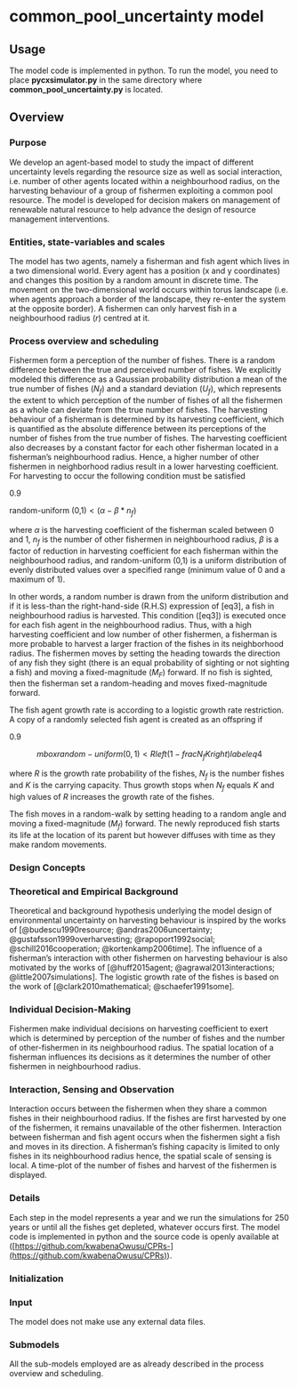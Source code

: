 # common_pool_uncertainty model

## Usage
The model code is implemented in python. To run the model, you need to place **pycxsimulator.py** in the same directory where **common_pool_uncertainty.py** is located.

**Overview** 
------------

### Purpose 

We develop an agent-based model to study the impact of different uncertainty levels regarding the resource size as well as social interaction, i.e. number of other agents located within a neighbourhood radius, on the harvesting behaviour of a group of fishermen exploiting a common pool resource. The model is developed for decision makers on management of renewable natural resource to help advance the design of resource management interventions.

### Entities, state-variables and scales 

The model has two agents, namely a fisherman and fish agent which lives in a two dimensional world. Every agent has a position (x and y coordinates) and changes this position by a random amount in discrete time. The movement on the two-dimensional world occurs within torus landscape (i.e. when agents approach a border of the landscape, they re-enter the system at the opposite border). A fishermen can only harvest fish in a neighbourhood radius ($r$) centred at it.

### Process overview and scheduling 

Fishermen form a perception of the number of fishes. There is a random difference between the true and perceived number of fishes. We explicitly modeled this difference as a Gaussian probability distribution a mean of the true number of fishes ($N_{f}$) and a standard deviation ($U_{f}$), which represents the extent to which perception of the number of fishes of all the fishermen as a whole can deviate from the true number of fishes. The harvesting behaviour of a fisherman is determined by its harvesting coefficient, which is quantified as the absolute difference between its perceptions of the number of fishes from the true number of fishes. The harvesting coefficient also decreases by a constant factor for each other fisherman located in a fisherman’s neighbourhood radius. Hence, a higher number of other fishermen in neighborhood radius result in a lower harvesting coefficient. For harvesting to occur the following condition must be satisfied

<span>0.9</span>

<span class="math">random-uniform (0,1) < (_α_ − _β_ * _n_<sub>_f_</sub>)</span>  

where <span class="math">_α_</span> is the harvesting coefficient of the fisherman scaled between 0 and 1, <span class="math">_n_<sub>_f_</sub></span> is the number of other fishermen in neighbourhood radius, <span class="math">_β_</span> is a factor of reduction in harvesting coefficient for each fisherman within the neighbourhood radius, and <span class="math">random-uniform (0,1)</span> is a uniform distribution of evenly distributed values over a specified range (minimum value of 0 and a maximum of 1).

In other words, a random number is drawn from the uniform distribution and if it is less-than the right-hand-side (R.H.S) expression of [eq3], a fish in neighbourhood radius is harvested. This condition ([eq3]) is executed once for each fish agent in the neighbourhood radius. Thus, with a high harvesting coefficient and low number of other fishermen, a fisherman is more probable to harvest a larger fraction of the fishes in its neighborhood radius. The fishermen moves by setting the heading towards the direction of any fish they sight (there is an equal probability of sighting or not sighting a fish) and moving a fixed-magnitude ($M_{F}$) forward. If no fish is sighted, then the fisherman set a random-heading and moves fixed-magnitude forward.

The fish agent growth rate is according to a logistic growth rate restriction. A copy of a randomly selected fish agent is created as an offspring if

<span>0.9</span>

$$mbox{ random-uniform (0,1)}  <  R left(1- frac{N_{f}}{K}right) label{eq4}$$

where $R$ is the growth rate probability of the fishes, $N_{f}$ is the number fishes and $K$ is the carrying capacity. Thus growth stops when $N_{f}$ equals $K$ and high values of $R$ increases the growth rate of the fishes.

The fish moves in a random-walk by setting heading to a random angle and moving a fixed-magnitude ($M_{f}$) forward. The newly reproduced fish starts its life at the location of its parent but however diffuses with time as they make random movements.

### **Design Concepts** 

### Theoretical and Empirical Background 
Theoretical and background hypothesis underlying the model design of environmental uncertainty on harvesting behaviour is inspired by the works of [@budescu1990resource; @andras2006uncertainty; @gustafsson1999overharvesting; @rapoport1992social; @schill2016cooperation; @kortenkamp2006time]. The influence of a fisherman’s interaction with other fishermen on harvesting behaviour is also motivated by the works of [@huff2015agent; @agrawal2013interactions; @little2007simulations]. The logistic growth rate of the fishes is based on the work of [@clark2010mathematical; @schaefer1991some].

### Individual Decision-Making 

Fishermen make individual decisions on harvesting coefficient to exert which is determined by perception of the number of fishes and the number of other-fishermen in its neighbourhood radius. The spatial location of a fisherman influences its decisions as it determines the number of other fishermen in neighbourhood radius.

### Interaction, Sensing and Observation 

Interaction occurs between the fishermen when they share a common fishes in their neighbourhood radius. If the fishes are first harvested by one of the fishermen, it remains unavailable of the other fishermen. Interaction between fisherman and fish agent occurs when the fishermen sight a fish and moves in its direction. A fisherman’s fishing capacity is limited to only fishes in its neighbourhood radius hence, the spatial scale of sensing is local. A time-plot of the number of fishes and harvest of the fishermen is displayed.

### **Details** 

Each step in the model represents a year and we run the simulations for 250 years or until all the fishes get depleted, whatever occurs first. The model code is implemented in python and the source code is openly available at (<span>[https://github.com/kwabenaOwusu/CPRs-](https://github.com/kwabenaOwusu/CPRs)</span>).

### Initialization

### Input 

The model does not make use any external data files.

### Submodels 

All the sub-models employed are as already described in the process overview and scheduling.

